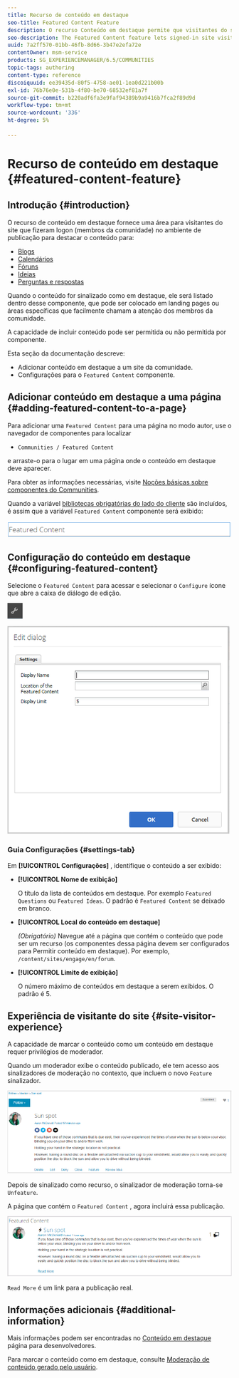```yaml
---
title: Recurso de conteúdo em destaque
seo-title: Featured Content Feature
description: O recurso Conteúdo em destaque permite que visitantes do site que fizeram logon destaque o conteúdo
seo-description: The Featured Content feature lets signed-in site visitors highlight content
uuid: 7a2ff570-01bb-46fb-8d66-3b47e2efa72e
contentOwner: msm-service
products: SG_EXPERIENCEMANAGER/6.5/COMMUNITIES
topic-tags: authoring
content-type: reference
discoiquuid: ee39435d-80f5-4758-ae01-1ea0d221b00b
exl-id: 76b76e0e-531b-4f80-be70-68532ef81a7f
source-git-commit: b220adf6fa3e9faf94389b9a9416b7fca2f89d9d
workflow-type: tm+mt
source-wordcount: '336'
ht-degree: 5%

---
```


# Recurso de conteúdo em destaque {#featured-content-feature}

## Introdução {#introduction}

O recurso de conteúdo em destaque fornece uma área para visitantes do site que fizeram logon (membros da comunidade) no ambiente de publicação para destacar o conteúdo para:

* [Blogs](blog-feature.md)
* [Calendários](calendar.md)
* [Fóruns](forum.md)
* [Ideias](ideation-feature.md)
* [Perguntas e respostas](working-with-qna.md)

Quando o conteúdo for sinalizado como em destaque, ele será listado dentro desse componente, que pode ser colocado em landing pages ou áreas específicas que facilmente chamam a atenção dos membros da comunidade.

A capacidade de incluir conteúdo pode ser permitida ou não permitida por componente.

Esta seção da documentação descreve:

* Adicionar conteúdo em destaque a um site da comunidade.
* Configurações para o `Featured Content` componente.

## Adicionar conteúdo em destaque a uma página {#adding-featured-content-to-a-page}

Para adicionar uma `Featured Content` para uma página no modo autor, use o navegador de componentes para localizar

* `Communities / Featured Content`

e arraste-o para o lugar em uma página onde o conteúdo em destaque deve aparecer.

Para obter as informações necessárias, visite [Noções básicas sobre componentes do Communities](basics.md).

Quando a variável [bibliotecas obrigatórias do lado do cliente](essentials-featured.md#essentials-for-client-side) são incluídos, é assim que a variável `Featured Content` componente será exibido:

![featuredcontent](assets/featuredcontent.png)

## Configuração do conteúdo em destaque {#configuring-featured-content}

Selecione o `Featured Content` para acessar e selecionar o `Configure` ícone que abre a caixa de diálogo de edição.

![configure-new](assets/configure-new.png)

![featuredcontent1](assets/featuredcontent1.png)

### Guia Configurações {#settings-tab}

Em **[!UICONTROL Configurações]** , identifique o conteúdo a ser exibido:

* **[!UICONTROL Nome de exibição]**

   O título da lista de conteúdos em destaque. Por exemplo `Featured Questions` ou `Featured Ideas`. O padrão é `Featured Content` se deixado em branco.

* **[!UICONTROL Local do conteúdo em destaque]**

   *(Obrigatório)* Navegue até a página que contém o conteúdo que pode ser um recurso (os componentes dessa página devem ser configurados para Permitir conteúdo em destaque). Por exemplo, `/content/sites/engage/en/forum`.

* **[!UICONTROL Limite de exibição]**

   O número máximo de conteúdos em destaque a serem exibidos. O padrão é 5.

## Experiência de visitante do site {#site-visitor-experience}

A capacidade de marcar o conteúdo como um conteúdo em destaque requer privilégios de moderador.

Quando um moderador exibe o conteúdo publicado, ele tem acesso aos sinalizadores de moderação no contexto, que incluem o novo `Feature` sinalizador.

![experiência de visitante do site](assets/site-visitor-experience.png)

Depois de sinalizado como recurso, o sinalizador de moderação torna-se `Unfeature`.

A página que contém o `Featured Content` , agora incluirá essa publicação.

![site-visitor-experience1](assets/site-visitor-experience1.png)

`Read More` é um link para a publicação real.

## Informações adicionais {#additional-information}

Mais informações podem ser encontradas no [Conteúdo em destaque](essentials-featured.md) página para desenvolvedores.

Para marcar o conteúdo como em destaque, consulte [Moderação de conteúdo gerado pelo usuário](moderate-ugc.md).
